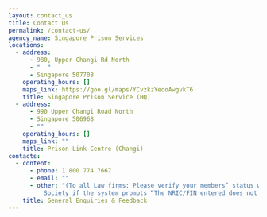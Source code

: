 ```yaml
---
layout: contact_us
title: Contact Us
permalink: /contact-us/
agency_name: Singapore Prison Services
locations:
  - address:
      - 980, Upper Changi Rd North
      - "  "
      - Singapore 507708
    operating_hours: []
    maps_link: https://goo.gl/maps/YCvzkzYeooAwgvkT6
    title: Singapore Prison Service (HQ)
  - address:
      - 990 Upper Changi Road North
      - Singapore 506968
      - ""
    operating_hours: []
    maps_link: ""
    title: Prison Link Centre (Changi)
contacts:
  - content:
      - phone: 1 800 774 7667
      - email: ""
      - other: "(To all Law firms: Please verify your members’ status with the Law
          Society if the system prompts “The NRIC/FIN entered does not exist.”)"
    title: General Enquiries & Feedback
---
```

